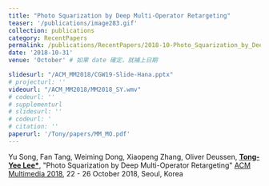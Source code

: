 ```yaml
---
title: "Photo Squarization by Deep Multi-Operator Retargeting"
teaser: '/publications/image283.gif'
collection: publications
category: RecentPapers
permalink: /publications/RecentPapers/2018-10-Photo_Squarization_by_Deep_Multi-Operator_Retargeting
date: '2018-10-31'
venue: 'October' # 如果 date 確定，就補上日期

slidesurl: "/ACM_MM2018/CGW19-Slide-Hana.pptx"
# projecturl: ''
videourl: "/ACM_MM2018/MM2018_SY.wmv"
# codeurl: ''
# supplementurl
# slidesurl: ''
# codeurl: '
# citation: ''
paperurl: '/Tony/papers/MM_MO.pdf'
---
```


	
Yu Song, Fan Tang, Weiming Dong, Xiaopeng Zhang, Oliver Deussen, <strong><u>Tong-Yee Lee*</u></strong>, "Photo Squarization by Deep Multi-Operator Retargeting" [ACM Multimedia 2018](http://www.acmmm.org/2018/), 22 - 26 October 2018, Seoul, Korea

<!-- <strong><u>Tong-Yee Lee</u></strong>, Shao-Wei Yen, I-Cheng Yeh, "Texture Mapping with Hard Constraints Using Warping Scheme"<strong><u>(<span style="color:red">Cover Image in this issue</span>)</u></strong> <strong><i>IEEE Transactions on Visualization and Computer Graphics (TVCG)</i></strong>, March/April, Vol. 14, No. 2, pp. 382-395,2008 -->
